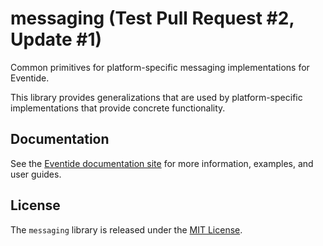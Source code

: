 # messaging (Test Pull Request #2, Update #1)

Common primitives for platform-specific messaging implementations for Eventide.

This library provides generalizations that are used by platform-specific implementations that provide concrete functionality.

## Documentation

See the [Eventide documentation site](http://docs.eventide-project.org) for more information, examples, and user guides.

## License

The `messaging` library is released under the [MIT License](https://github.com/eventide-project/messaging/blob/master/MIT-License.txt).
